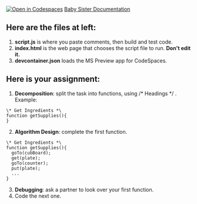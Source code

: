 [![Open in Codespaces](https://classroom.github.com/assets/launch-codespace-2972f46106e565e64193e422d61a12cf1da4916b45550586e14ef0a7c637dd04.svg)](https://classroom.github.com/open-in-codespaces?assignment_repo_id=18394886)
[Baby Sister Documentation](https://mmoreinis.github.io/Baby-Sister-Code-Tester/)
## Here are the files at left: 

1. **script.js** is where you paste comments, then build and test code.
2. **index.html** is the web page that chooses the script file to run. **Don't edit it.**
5. **devcontainer.json** loads the MS Preview app for CodeSpaces. 

## Here is your assignment:

1. **Decomposition**: split the task into functions, using /* Headings */ .  Example:
```
\* Get Ingredients *\
function getSupplies(){
}
```
2. **Algorithm Design**: complete the first function.
```
\* Get Ingredients *\
function getSupplies(){
  goTo(cubBoard);
  get(plate);
  goTo(counter);
  put(plate);
  ...
}
```
3. **Debugging**: ask a partner to look over your first function.
4. Code the next one. 
